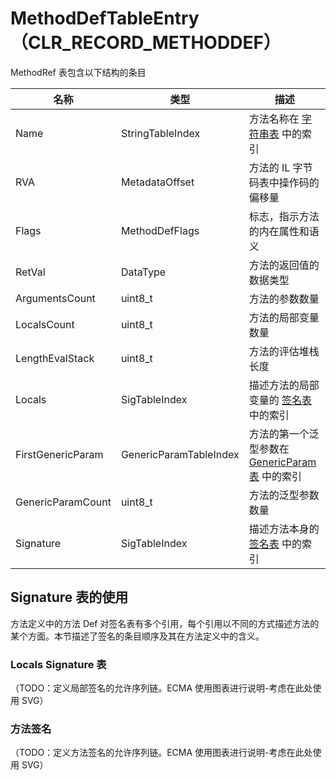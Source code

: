 # MethodDefTableEntry（CLR_RECORD_METHODDEF）

MethodRef 表包含以下结构的条目

| 名称 | 类型 | 描述 |
|-------------------|------------------|------------  |
| Name | StringTableIndex | 方法名称在 [字符串表](StringTable.md) 中的索引 |
| RVA | MetadataOffset | 方法的 IL 字节码表中操作码的偏移量 |
| Flags | MethodDefFlags | 标志，指示方法的内在属性和语义 |
| RetVal | DataType | 方法的返回值的数据类型 |
| ArgumentsCount | uint8_t | 方法的参数数量 |
| LocalsCount | uint8_t | 方法的局部变量数量 |
| LengthEvalStack | uint8_t | 方法的评估堆栈长度 |
| Locals | SigTableIndex | 描述方法的局部变量的 [签名表](SignatureTable.md) 中的索引 |
| FirstGenericParam | GenericParamTableIndex | 方法的第一个泛型参数在 [GenericParam 表](GenericParamTableEntry.md) 中的索引 |
| GenericParamCount | uint8_t | 方法的泛型参数数量 |
| Signature | SigTableIndex | 描述方法本身的 [签名表](SignatureTable.md) 中的索引 |

## Signature 表的使用

方法定义中的方法 Def 对签名表有多个引用，每个引用以不同的方式描述方法的某个方面。本节描述了签名的条目顺序及其在方法定义中的含义。

### Locals Signature 表

（TODO：定义局部签名的允许序列链。ECMA 使用图表进行说明-考虑在此处使用 SVG）

### 方法签名

（TODO：定义方法签名的允许序列链。ECMA 使用图表进行说明-考虑在此处使用 SVG）